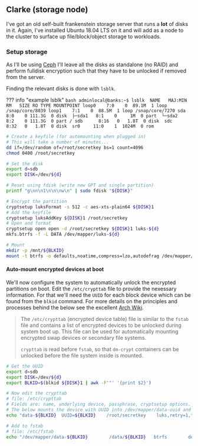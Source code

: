 ## Clarke (storage node)
I've got an old self-built frankenstein storage server that runs a **lot** of disks in it. Again, I've installed Ubuntu 18.04 LTS on it and will add as a node to the cluster to surface up file/block/object storage to workloads.

### Setup storage
As I'll be using [Ceph](003.setup.ceph.storage.with.rook.md#ceph) I'll leave all the disks as standalone (no RAID) and perform fulldisk encryption such that they have to be unlocked if removed from the server.

Finding the relevant disks is done with `lsblk`.

??? info "example lsblk"
    ```bash
    adminlocal@banks:~$ lsblk 
    NAME   MAJ:MIN RM   SIZE RO TYPE MOUNTPOINT
    loop0    7:0    0  89.1M  1 loop /snap/core/8039
    loop1    7:1    0  88.5M  1 loop /snap/core/7270
    sda      8:0    0 111.3G  0 disk 
    ├─sda1   8:1    0     1M  0 part 
    └─sda2   8:2    0 111.3G  0 part /
    sdb      8:16   0   1.8T  0 disk 
    sdc      8:32   0   1.8T  0 disk 
    sr0     11:0    1  1024M  0 rom 
    ```

```bash
# Create a keyfile (for automounting when plugged in)
# This will take a number of minutes...
dd if=/dev/random of=/root/secretkey bs=1 count=4096
chmod 0400 /root/secretkey

# Set the disk
export d=sdb
export DISK=/dev/${d}

# Reset using fdisk (write new GPT and single partition)
printf "g\nn\n1\n\n\nw\n" | sudo fdisk "${DISK}"

# Encrypt the partition
cryptsetup luksFormat -s 512 -c aes-xts-plain64 ${DISK}1
# Add the keyfile
cryptsetup luksAddKey ${DISK}1 /root/secretkey
# Open and format
cryptsetup open open -d /root/secretkey ${DISK}1 luks-${d}
mkfs.btrfs -f -L DATA /dev/mapper/luks-${d}

# Mount
mkdir -p /mnt/${BLKID}
mount -t btrfs -o defaults,noatime,compress=lzo,autodefrag /dev/mapper/luks-$d /mnt/${BLKID}
```

#### Auto-mount encrypted devices at boot
We'll now configure the system to automatically unlock the encrypted partitions on boot. Edit the `/etc/crypttab` file to provide the nexessary information. For that we'll need the `UUID` for each block device which can be found from the `blkid` command. For more details on the principles and processes behind the below see the excellent [Arch Wiki](https://wiki.archlinux.org/index.php/Dm-crypt/System_configuration#crypttab).

>The `/etc/crypttab` (encrypted device table) file is similar to the `fstab` file and contains a list of encrypted devices to be unlocked during system boot up. This file can be used for automatically mounting encrypted swap devices or secondary file systems.
>
>`crypttab` is read before `fstab`, so that `dm-crypt` containers can be unlocked before the file system inside is mounted.

```bash
# Get the UUID
export d=sdb
export DISK=/dev/${d}
export BLKID=$(blkid ${DISK}1 | awk -F'"' '{print $2}')

# Now edit the crypttab
# file: /etc/crypttab
# Fields are: name, underlying device, passphrase, cryptsetup options.
# The below mounts the device with UUID into /dev/mapper/data-uuid and unlocks using the secretkey
echo "data-${BLKID}  UUID=${BLKID}    /root/secretkey    luks,retry=1,timeout=180" >> /etc/crypttab

# Add to fstab
# file: /etc/fstab
echo "/dev/mapper/data-${BLKID}        /data/${BLKID}   btrfs        defaults        0       2" >> /etc/fstab
```